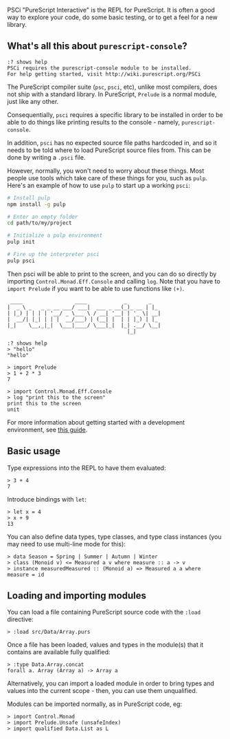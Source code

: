 PSCi "PureScript Interactive" is the REPL for PureScript. It is often a good way to explore your code, do some basic testing, or to get a feel for a new library.

## What's all this about `purescript-console`?

```
:? shows help
PSCi requires the purescript-console module to be installed.
For help getting started, visit http://wiki.purescript.org/PSCi
```

The PureScript compiler suite (`psc`, `psci`, etc), unlike most compilers, does not ship with a standard library. In PureScript, `Prelude` is a normal module, just like any other.

Consequentially, `psci` requires a specific library to be installed in order to be able to do things like printing results to the console - namely, `purescript-console`.

In addition, `psci` has no expected source file paths hardcoded in, and so it needs to be told where to load PureScript source files from. This can be done by writing a `.psci` file.

However, normally, you won't need to worry about these things. Most people use tools which take care of these things for you, such as `pulp`. Here's an example of how to use `pulp` to start up a working `psci`:

```bash
# Install pulp
npm install -g pulp

# Enter an empty folder
cd path/to/my/project

# Initialize a pulp environment
pulp init

# Fire up the interpreter psci
pulp psci
```

Then psci will be able to print to the screen, and you can do so directly by importing `Control.Monad.Eff.Console` and calling `log`. Note that you have to `import Prelude` if you want to be able to use functions like `(+)`.

```
 ____                 ____            _       _
|  _ \ _   _ _ __ ___/ ___|  ___ _ __(_)_ __ | |_
| |_) | | | | '__/ _ \___ \ / __| '__| | '_ \| __|
|  __/| |_| | | |  __/___) | (__| |  | | |_) | |_
|_|    \__,_|_|  \___|____/ \___|_|  |_| .__/ \__|
                                       |_|

:? shows help
> "hello"
"hello"

> import Prelude
> 1 + 2 * 3
7

> import Control.Monad.Eff.Console
> log "print this to the screen"
print this to the screen
unit
```

For more information about getting started with a development environment, see [this guide](http://www.purescript.org/learn/getting-started/).

## Basic usage

Type expressions into the REPL to have them evaluated:

    > 3 + 4
    7

Introduce bindings with `let`:

    > let x = 4
    > x + 9
    13

You can also define data types, type classes, and type class instances (you may need to use multi-line mode for this):


    > data Season = Spring | Summer | Autumn | Winter
    > class (Monoid v) <= Measured a v where measure :: a -> v
    > instance measuredMeasured :: (Monoid a) => Measured a a where measure = id

## Loading and importing modules

You can load a file containing PureScript source code with the `:load` directive:

    > :load src/Data/Array.purs

Once a file has been loaded, values and types in the module(s) that it
contains are available fully qualified:

    > :type Data.Array.concat
    forall a. Array (Array a) -> Array a

Alternatively, you can import a loaded module in order to bring types and
values into the current scope - then, you can use them unqualified.

Modules can be imported normally, as in PureScript code, eg:

    > import Control.Monad
    > import Prelude.Unsafe (unsafeIndex)
    > import qualified Data.List as L

